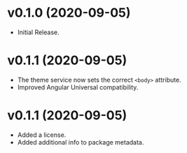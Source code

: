 # v0.1.0 (2020-09-05)

+ Initial Release.

# v0.1.1 (2020-09-05)

* The theme service now sets the correct `<body>` attribute.
* Improved Angular Universal compatibility.

# v0.1.1 (2020-09-05)

+ Added a license.
+ Added additional info to package metadata.
